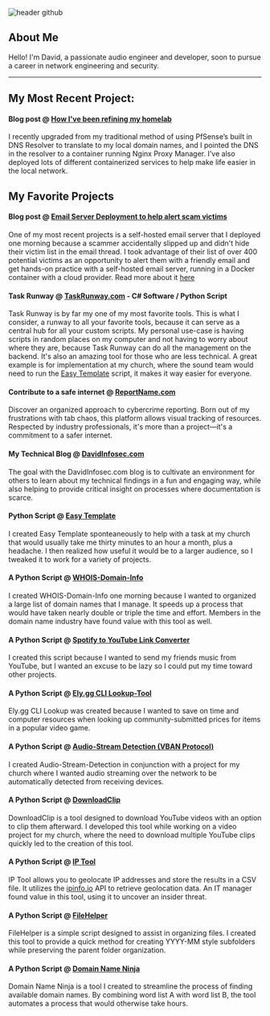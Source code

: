 
![header github](https://github.com/davidinfosec/DavidInfosec/assets/87215831/8c95dbfe-0310-4ef9-ae0f-92636d129cda)


## About Me

Hello! I'm David, a passionate audio engineer and developer, soon to pursue a career in network engineering and security.

---

## My Most Recent Project:

#### Blog post @ [How I've been refining my homelab](https://davidinfosec.com/2024/01/how-ive-been-refining-my-homelab/)

I recently upgraded from my traditional method of using PfSense’s built in DNS Resolver to translate to my local domain names, and I pointed the DNS in the resolver to a container running Nginx Proxy Manager. I've also deployed lots of different containerized services to help make life easier in the local network.




## My Favorite Projects

#### Blog post @ [Email Server Deployment to help alert scam victims](https://davidinfosec.com/2024/01/alerting-scam-victims-with-self-hosted-email/)

One of my most recent projects is a self-hosted email server that I deployed one morning because a scammer accidentally slipped up and didn't hide their victim list in the email thread. I took advantage of their list of over 400 potential victims as an opportunity to alert them with a friendly email and get hands-on practice with a self-hosted email server, running in a Docker container with a cloud provider. Read more about it [here](https://davidinfosec.com/2024/01/alerting-scam-victims-with-self-hosted-email/)

#### Task Runway @ [TaskRunway.com](https://www.TaskRunway.com) - C# Software / Python Script

Task Runway is by far my one of my most favorite tools. This is what I consider, a runway to all your favorite tools, because it can serve as a central hub for all your custom scripts. My personal use-case is having scripts in random places on my computer and not having to worry about where they are, because Task Runway can do all the management on the backend. It's also an amazing tool for those who are less technical. A great example is for implementation at my church, where the sound team would need to run the [Easy Template](https://www.github.com/davidinfosec/easy-template) script, it makes it way easier for everyone. 

#### Contribute to a safe internet @ [ReportName.com](https://www.ReportName.com)

Discover an organized approach to cybercrime reporting. Born out of my frustrations with tab chaos, this platform allows visual tracking of resources. Respected by industry professionals, it's more than a project—it's a commitment to a safer internet.

#### My Technical Blog @ [DavidInfosec.com](https://www.DavidInfosec.com)

The goal with the DavidInfosec.com blog is to cultivate an environment for others to learn about my technical findings in a fun and engaging way, while also helping to provide critical insight on processes where documentation is scarce.

#### Python Script @ [Easy Template](https://www.github.com/davidinfosec/easy-template)

I created Easy Template sponteaneously to help with a task at my church that would usually take me thirty minutes to an hour a month, plus a headache. I then realized how useful it would be to a larger audience, so I tweaked it to work for a variety of projects.

#### A Python Script @ [WHOIS-Domain-Info](https://github.com/davidinfosec/whois-domain-info) 

I created WHOIS-Domain-Info one morning because I wanted to organized a large list of domain names that I manage. It speeds up a process that would have taken nearly double or triple the time and effort. Members in the domain name industry have found value with this tool as well.

#### A Python Script @ [Spotify to YouTube Link Converter](https://github.com/davidinfosec/sp.py)

I created this script because I wanted to send my friends music from YouTube, but I wanted an excuse to be lazy so I could put my time toward other projects.

#### A Python Script @ [Ely.gg CLI Lookup-Tool](https://github.com/davidinfosec/Ely.gg-CLI-Lookup-Tool)

Ely.gg CLI Lookup was created because I wanted to save on time and computer resources when looking up community-submitted prices for items in a popular video game.

#### A Python Script @ [Audio-Stream Detection (VBAN Protocol)](https://github.com/davidinfosec/VBAN-Stream-Detect)

I created Audio-Stream-Detection in conjunction with a project for my church where I wanted audio streaming over the network to be automatically detected from receiving devices.

#### A Python Script @ [DownloadClip](https://github.com/davidinfosec/downloadclip)

DownloadClip is a tool designed to download YouTube videos with an option to clip them afterward. I developed this tool while working on a video project for my church, where the need to download multiple YouTube clips quickly led to the creation of this tool.

#### A Python Script @ [IP Tool](https://github.com/davidinfosec/IP-Tool)

IP Tool allows you to geolocate IP addresses and store the results in a CSV file. It utilizes the [ipinfo.io](https://ipinfo.io) API to retrieve geolocation data. An IT manager found value in this tool, using it to uncover an insider threat.

#### A Python Script @ [FileHelper](https://github.com/davidinfosec/filehelper)

FileHelper is a simple script designed to assist in organizing files. I created this tool to provide a quick method for creating YYYY-MM style subfolders while preserving the parent folder organization.

#### A Python Script @ [Domain Name Ninja](https://github.com/davidinfosec/Domain-Name-Ninja)

Domain Name Ninja is a tool I created to streamline the process of finding available domain names. By combining word list A with word list B, the tool automates a process that would otherwise take hours.



